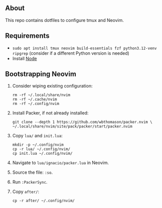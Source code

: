 ## About

This repo contains dotfiles to configure tmux and Neovim.

## Requirements

- `sudo apt install tmux neovim build-essentials fzf python3.12-venv ripgrep` (consider if a different Python version is needed)
- Install [Node](https://nodejs.org/en/download/package-manager)

## Bootstrapping Neovim

1. Consider wiping existing configuration:

   ```
   rm -rf ~/.local/share/nvim
   rm -rf ~/.cache/nvim
   rm -rf ~/.config/nvim
   ```

2. Install Packer, if not already installed:

   ```
   git clone --depth 1 https://github.com/wbthomason/packer.nvim \
   ~/.local/share/nvim/site/pack/packer/start/packer.nvim
   ```

3. Copy `lua/` and `init.lua`:

   ```
   mkdir -p ~/.config/nvim
   cp -r lua/ ~/.config/nvim/
   cp init.lua ~/.config/nvim/
   ```

4. Navigate to `lua/ignacio/packer.lua` in Neovim.
5. Source the file: `:so`.
6. Run `:PackerSync`.
7. Copy `after/`:

   ```
   cp -r after/ ~/.config/nvim/
   ```
